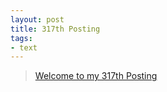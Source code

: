 ```yaml
---
layout: post
title: 317th Posting
tags: 
- text
---
```


> [Welcome to my 317th Posting](https://janghan-kor.tistory.com/1293)
